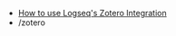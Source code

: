 - [How to use Logseq's Zotero Integration](https://blog.logseq.com/citation-needed-how-to-use-logseqs-zotero-integration/)
- /zotero